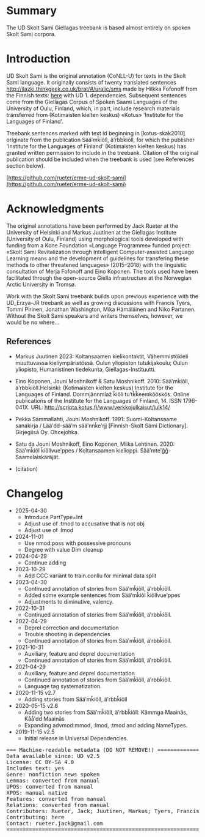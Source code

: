 # Summary

The UD Skolt Sami Giellagas treebank is based almost entirely on spoken Skolt Sami corpora.


# Introduction

UD Skolt Sami is the original annotation (CoNLL-U) for texts in the Skolt Sami language.
It originally consists of twenty translated sentences http://ilazki.thinkgeek.co.uk/brat/#/uralic/sms made by Hilkka Fofonoff from the
Finnish texts: [here](http://ilazki.thinkgeek.co.uk/brat/#/uralic/fin) with UD 1. dependencies.
Subsequent sentences come from the Giellagas Corpus of Spoken Saami Languages of the University of Oulu, Finland, which, in part,
include research materials transferred from (Kotimaisten kielten keskus) «Kotus»  'Institute for the Languages of Finland'.

Treebank sentences marked with text id beginning in [kotus-skak2010] originate from the publication Sääʹmǩiõll, äʹrbbǩiõll, for which the publisher 'Institute for the Languages of Finland' (Kotimaisten kielten keskus) has granted written permission to include in the treebank. Citation of the original publication should be included when the treebank is used (see References section below).

[https://github.com/rueter/erme-ud-skolt-sami](https://github.com/rueter/erme-ud-skolt-sami)



# Acknowledgments

The original annotations have been performed by Jack Rueter at the University of Helsinki and Markus Juutinen at the
Giellagas Institute (University of Oulu, Finland) using morphological tools developed with funding from a Kone Foundation
«Language Programme» funded project: «Skolt Sami Revitalization through Intelligent Computer-assisted Language Learning
means and the development of guidelines for transfering these methods to other threatened languages» (2015–2018) with
the linguistic consultation of Merja Fofonoff and Eino Koponen.
The tools used have been facilitated through the open-source Giella infrastructure at the Norwegian Arctic University in Tromsø.

Work with the Skolt Sami treebank builds upon previous experience with the UD_Erzya-JR treebank as well as growing discussions
with Francis Tyers, Tommi Pirinen, Jonathan Washington, Mika Hämäläinen and Niko Partanen. Without the Skolt Sami speakers and writers themselves,
however, we would be no where…



## References

* Markus Juutinen 2023: Koltansaamen kielikontaktit, Vähemmistökieli muuttuvassa kieliympäristössä. Oulun yliopiston tutukijakoulu; Oulun yliopisto, Humanistinen tiedekunta, Giellagas-Instituutti. 
* Eino Koponen, Jouni Moshnikoff & Satu Moshnikoff. 2010: Sääʹmǩiõll, äʹrbbǩiõll.Helsinki: (Kotimaisten kielten keskus) Institute for the Languages of Finland. Dommjânnmlaž ǩiõli tuʹtǩǩeemkõõskõs. Online publications of the Institute for the Languages of Finland, 14. ISSN 1796-041X. URL: http://scripta.kotus.fi/www/verkkojulkaisut/julk14/
* Pekka Sammallahti, Jouni Moshnikoff. 1991: Suomi-Koltansaame sanakirja / Lääʹdd-sääʹm sääʹnnǩeʹrjj [Finnish-Skolt Sámi Dictionary]. Girjegiisá Oy. Ohcejohka.
* Satu da Jouni Moshnikoff, Eino Koponen, Miika Lehtinen. 2020: Sääʹmǩiõl ǩiõllvueʹppes / Koltansaamen kielioppi. Sääʹmteʹǧǧ-Saamelaiskäräjät.

* (citation)


# Changelog

* 2025-04-30
  * Introduce PartType=Int
  * Adjust use of :tmod to accusative that is not obj
  * Adjust use of :lmod
* 2024-11-01
  * Use nmod:poss with possessive pronouns
  * Degree with value Dim cleanup
* 2024-04-29
  * Continue adding
* 2023-10-29
  * Add CCC variant to train.conllu for minimal data split
* 2023-04-30
  * Continued annotation of stories from Sääʹmǩiõll, äʹrbbǩiõll.
  * Added some example sentences from Sääʹmǩiõl ǩiõllvueʹppes
  * Adjustments to diminutive, valency.
* 2022-10-31
  * Continued annotation of stories from Sääʹmǩiõll, äʹrbbǩiõll.
* 2022-04-29
  * Deprel correction and documentation
  * Trouble shooting in dependencies
  * Continued annotation of stories from Sääʹmǩiõll, äʹrbbǩiõll.
* 2021-10-31
  * Auxiliary, feature and deprel documentation
  * Continued annotation of stories from Sääʹmǩiõll, äʹrbbǩiõll.
* 2021-04-29
  * Auxiliary, feature and deprel documentation
  * Continued annotation of stories from Sääʹmǩiõll, äʹrbbǩiõll.
  * Language tag systematization.
* 2020-11-15 v2.7
  * Adding stories from Sääʹmǩiõll, äʹrbbǩiõll
* 2020-05-15 v2.6
  * Adding two stories from Sääʹmǩiõll, äʹrbbǩiõll: Kämmǥa Maainâs, Kååʹdd Maainâs
  * Expanding advmod:mmod, :lmod, :tmod and adding NameTypes.
* 2019-11-15 v2.5
  * Initial release in Universal Dependencies.


<pre>
=== Machine-readable metadata (DO NOT REMOVE!) ================================
Data available since: UD v2.5
License: CC BY-SA 4.0
Includes text: yes
Genre: nonfiction news spoken
Lemmas: converted from manual
UPOS: converted from manual
XPOS: manual native
Features: converted from manual
Relations: converted from manual
Contributors: Rueter, Jack; Juutinen, Markus; Tyers, Francis; Pirinen, Tommi A; Hämäläinen, Mika
Contributing: here
Contact: rueter.jack@gmail.com
===============================================================================
</pre>
